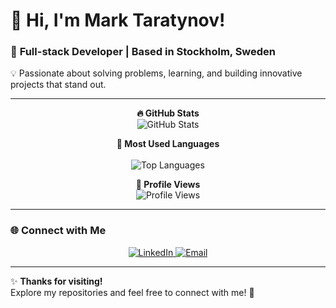 # 👋 **Hi, I'm Mark Taratynov!**

### 🚀 **Full-stack Developer | Based in Stockholm, Sweden**  
💡 Passionate about solving problems, learning, and building innovative projects that stand out.  

---

<p align="center">
  <strong>🔥 GitHub Stats</strong><br>
  <img src="https://github-readme-stats.vercel.app/api?username=prostecki&show_icons=true&theme=radical&hide=prs,issues" alt="GitHub Stats" />
</p>


<p align="center">
  <strong>🌟 Most Used Languages</strong><br>

  <br>
  
  <img src="https://github-readme-stats.vercel.app/api/top-langs/?username=prostecki&layout=compact&theme=radical" alt="Top Languages" />
</p>

<p align="center">
  <strong>👀 Profile Views</strong><br>
  <img src="https://komarev.com/ghpvc/?username=prostecki&color=blue&style=flat-square" alt="Profile Views" />
</p>

---

### 🌐 **Connect with Me**  
<p align="center">
  <a href="https://www.linkedin.com/in/marktaratynov" target="_blank">
    <img src="https://img.shields.io/badge/LinkedIn-%230077B5.svg?style=for-the-badge&logo=linkedin&logoColor=white" alt="LinkedIn" />
  </a>
  <a href="mailto:mark.taratynov@gmail.com">
    <img src="https://img.shields.io/badge/Email-%23D14836.svg?style=for-the-badge&logo=gmail&logoColor=white" alt="Email" />
  </a>
</p>

---

✨ **Thanks for visiting!**  
Explore my repositories and feel free to connect with me! 🚀
